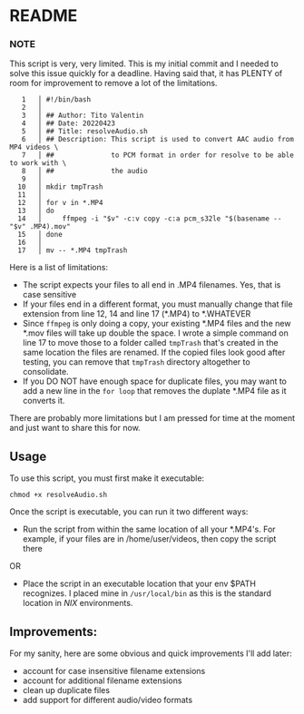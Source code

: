 # README

### NOTE

This script is very, very limited. This is my initial commit and I needed to solve this issue quickly for a deadline. Having said that, it has PLENTY of room for improvement to remove a lot of the limitations.

```
   1   │ #!/bin/bash
   2   │ 
   3   │ ## Author: Tito Valentin
   4   │ ## Date: 20220423
   5   │ ## Title: resolveAudio.sh
   6   │ ## Description: This script is used to convert AAC audio from MP4 videos \
   7   │ ##              to PCM format in order for resolve to be able to work with \
   8   │ ##              the audio
   9   │ 
  10   │ mkdir tmpTrash
  11   │ 
  12   │ for v in *.MP4
  13   │ do
  14   │     ffmpeg -i "$v" -c:v copy -c:a pcm_s32le "$(basename -- "$v" .MP4).mov"
  15   │ done
  16   │ 
  17   │ mv -- *.MP4 tmpTrash
```

Here is a list of limitations:
- The script expects your files to all end in .MP4 filenames. Yes, that is case sensitive
- If your files end in a different format, you must manually change that file extension from line 12, 14 and line 17 (*.MP4) to *.WHATEVER
- Since `ffmpeg` is only doing a copy, your existing *.MP4 files and the new *.mov files will take up double the space. I wrote a simple command on line 17 to move those to a folder called `tmpTrash` that's created in the same location the files are renamed. If the copied files look good after testing, you can remove that `tmpTrash` directory altogether to consolidate.
- If you DO NOT have enough space for duplicate files, you may want to add a new line in the `for loop` that removes the duplate *.MP4 file as it converts it.

There are probably more limitations but I am pressed for time at the moment and just want to share this for now.

## Usage 

To use this script, you must first make it executable:

`chmod +x resolveAudio.sh`

Once the script is executable, you can run it two different ways:

- Run the script from within the same location of all your *.MP4's. For example, if your files are in /home/user/videos, then copy the script there

OR

- Place the script in an executable location that your env $PATH recognizes. I placed mine in `/usr/local/bin` as this is the standard location in *NIX* environments.

## Improvements:

For my sanity, here are some obvious and quick improvements I'll add later:
- account for case insensitive filename extensions
- account for additional filename extensions
- clean up duplicate files
- add support for different audio/video formats


